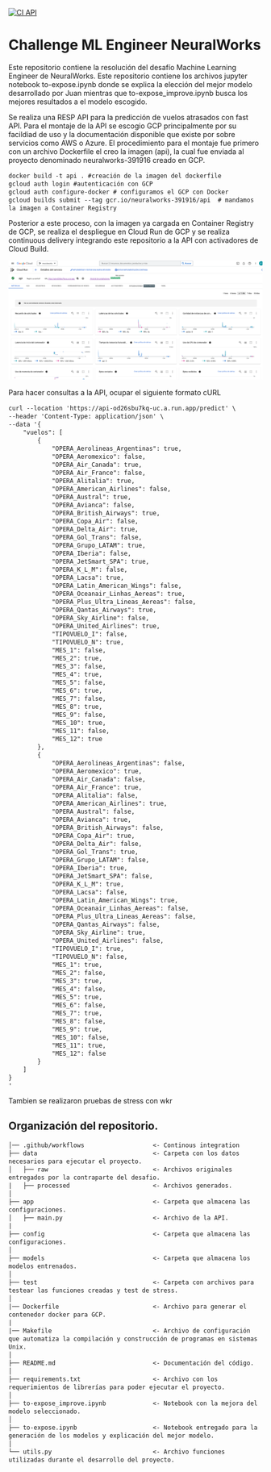 [![CI API](https://github.com/FelipeAriasT/Challenge_ML_Engineer_NeuralWorks/actions/workflows/cml.yml/badge.svg)](https://github.com/FelipeAriasT/Challenge_ML_Engineer_NeuralWorks/actions/workflows/cml.yml)

# Challenge ML Engineer NeuralWorks


Este repositorio contiene la resolución del desafío Machine Learning Engineer de NeuralWorks. Este repositorio contiene los archivos jupyter notebook to-expose.ipynb donde se explica la elección del mejor modelo desarrollado por Juan mientras que to-expose_improve.ipynb busca los mejores resultados a el modelo escogido.

Se realiza una RESP API para la predicción de vuelos atrasados con fast API. Para el montaje de la API se escogio GCP principalmente por su facildiad de uso y la documentación disponible que existe por sobre servicios como AWS o Azure. El procedimiento para el montaje fue primero con un archivo Dockerfile el creo la imagen (api), la cual fue enviada al proyecto denominado neuralworks-391916 creado en GCP. 

```
docker build -t api . #creación de la imagen del dockerfile
gcloud auth login #autenticación con GCP
gcloud auth configure-docker # configuramos el GCP con Docker
gcloud builds submit --tag gcr.io/neuralworks-391916/api  # mandamos la imagen a Container Registry
```
Posterior a este proceso, con la imagen ya cargada en Container Registry de GCP, se realiza el despliegue en Cloud Run de GCP y se realiza continuous delivery integrando este repositorio a la API con activadores de Cloud Build.

![Logo de GitHub](images/API_GCP.png)

Para hacer consultas a la API, ocupar el siguiente formato cURL
```
curl --location 'https://api-od26sbu7kq-uc.a.run.app/predict' \
--header 'Content-Type: application/json' \
--data '{
    "vuelos": [
        {
            "OPERA_Aerolineas_Argentinas": true,
            "OPERA_Aeromexico": false,
            "OPERA_Air_Canada": true,
            "OPERA_Air_France": false,
            "OPERA_Alitalia": true,
            "OPERA_American_Airlines": false,
            "OPERA_Austral": true,
            "OPERA_Avianca": false,
            "OPERA_British_Airways": true,
            "OPERA_Copa_Air": false,
            "OPERA_Delta_Air": true,
            "OPERA_Gol_Trans": false,
            "OPERA_Grupo_LATAM": true,
            "OPERA_Iberia": false,
            "OPERA_JetSmart_SPA": true,
            "OPERA_K_L_M": false,
            "OPERA_Lacsa": true,
            "OPERA_Latin_American_Wings": false,
            "OPERA_Oceanair_Linhas_Aereas": true,
            "OPERA_Plus_Ultra_Lineas_Aereas": false,
            "OPERA_Qantas_Airways": true,
            "OPERA_Sky_Airline": false,
            "OPERA_United_Airlines": true,
            "TIPOVUELO_I": false,
            "TIPOVUELO_N": true,
            "MES_1": false,
            "MES_2": true,
            "MES_3": false,
            "MES_4": true,
            "MES_5": false,
            "MES_6": true,
            "MES_7": false,
            "MES_8": true,
            "MES_9": false,
            "MES_10": true,
            "MES_11": false,
            "MES_12": true
        },
        {
            "OPERA_Aerolineas_Argentinas": false,
            "OPERA_Aeromexico": true,
            "OPERA_Air_Canada": false,
            "OPERA_Air_France": true,
            "OPERA_Alitalia": false,
            "OPERA_American_Airlines": true,
            "OPERA_Austral": false,
            "OPERA_Avianca": true,
            "OPERA_British_Airways": false,
            "OPERA_Copa_Air": true,
            "OPERA_Delta_Air": false,
            "OPERA_Gol_Trans": true,
            "OPERA_Grupo_LATAM": false,
            "OPERA_Iberia": true,
            "OPERA_JetSmart_SPA": false,
            "OPERA_K_L_M": true,
            "OPERA_Lacsa": false,
            "OPERA_Latin_American_Wings": true,
            "OPERA_Oceanair_Linhas_Aereas": false,
            "OPERA_Plus_Ultra_Lineas_Aereas": false,
            "OPERA_Qantas_Airways": false,
            "OPERA_Sky_Airline": true,
            "OPERA_United_Airlines": false,
            "TIPOVUELO_I": true,
            "TIPOVUELO_N": false,
            "MES_1": true,
            "MES_2": false,
            "MES_3": true,
            "MES_4": false,
            "MES_5": true,
            "MES_6": false,
            "MES_7": true,
            "MES_8": false,
            "MES_9": true,
            "MES_10": false,
            "MES_11": true,
            "MES_12": false
        }
    ]
}
'
```

Tambien se realizaron pruebas de stress con wkr

Organización del repositorio.
------------
    │── .github/workflows                   <- Continous integration
    ├── data                                <- Carpeta con los datos necesarios para ejecutar el proyecto.
    │   ├── raw                             <- Archivos originales entregados por la contraparte del desafio.
    |   ├── processed                       <- Archivos generados.
    │
    ├── app                                 <- Carpeta que almacena las configuraciones.
    │   ├── main.py                         <- Archivo de la API.
    |
    ├── config                              <- Carpeta que almacena las configuraciones.
    │
    ├── models                              <- Carpeta que almacena los modelos entrenados.
    │
    ├── test                                <- Carpeta con archivos para testear las funciones creadas y test de stress.
    │
    |── Dockerfile                          <- Archivo para generar el contenedor docker para GCP.
    |
    |── Makefile                            <- Archivo de configuración que automatiza la compilación y construcción de programas en sistemas Unix.
    │
    ├── README.md                           <- Documentación del código.
    │
    ├── requirements.txt                    <- Archivo con los requerimientos de librerías para poder ejecutar el proyecto.
    │
    ├── to-expose_improve.ipynb             <- Notebook con la mejora del modelo seleccionado.
    │
    ├── to-expose.ipynb                     <- Notebook entregado para la generación de los modelos y explicación del mejor modelo.
    │
    └── utils.py                            <- Archivo funciones utilizadas durante el desarrollo del proyecto.


